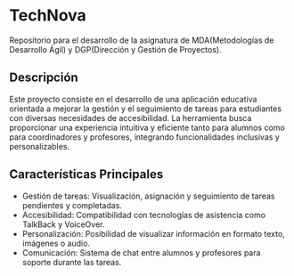 # TechNova
Repositorio para el desarrollo de la asignatura de MDA(Metodologías de Desarrollo Ágil) y DGP(Dirección y Gestión de Proyectos).

## Descripción
Este proyecto consiste en el desarrollo de una aplicación educativa orientada a mejorar la gestión y el seguimiento de tareas para estudiantes con diversas necesidades de accesibilidad. La herramienta busca proporcionar una experiencia intuitiva y eficiente tanto para alumnos como para coordinadores y profesores, integrando funcionalidades inclusivas y personalizables.

## Características Principales
- Gestión de tareas: Visualización, asignación y seguimiento de tareas pendientes y completadas.
- Accesibilidad: Compatibilidad con tecnologías de asistencia como TalkBack y VoiceOver.
- Personalización: Posibilidad de visualizar información en formato texto, imágenes o audio.
- Comunicación: Sistema de chat entre alumnos y profesores para soporte durante las tareas.
